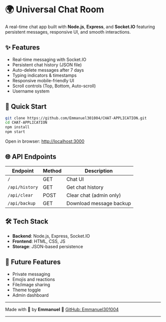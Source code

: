 
# 🌍 Universal Chat Room

A real-time chat app built with **Node.js**, **Express**, and **Socket.IO** featuring persistent messages, responsive UI, and smooth interactions.

## ✨ Features

* Real-time messaging with Socket.IO
* Persistent chat history (JSON file)
* Auto-delete messages after 7 days
* Typing indicators & timestamps
* Responsive mobile-friendly UI
* Scroll controls (Top, Bottom, Auto-scroll)
* Username system

## 🚀 Quick Start

```bash
git clone https://github.com/Emmanuel301004/CHAT-APPLICATION.git
cd CHAT-APPLICATION
npm install
npm start
```

Open in browser: [http://localhost:3000](http://localhost:3000)

## 🌐 API Endpoints

| Endpoint       | Method | Description             |
| -------------- | ------ | ----------------------- |
| `/`            | GET    | Chat UI                 |
| `/api/history` | GET    | Get chat history        |
| `/api/clear`   | POST   | Clear chat (admin only) |
| `/api/backup`  | GET    | Download message backup |

## 🛠️ Tech Stack

* **Backend**: Node.js, Express, Socket.IO
* **Frontend**: HTML, CSS, JS
* **Storage**: JSON-based persistence

## 🎯 Future Features

* Private messaging
* Emojis and reactions
* File/image sharing
* Theme toggle
* Admin dashboard

---

Made with 💬 by **Emmanuel**
📂 [GitHub: Emmanuel301004](https://github.com/Emmanuel301004)

---
